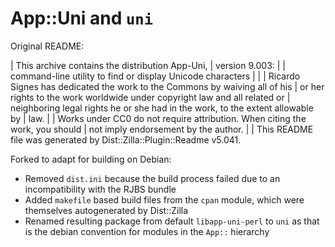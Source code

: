 # App::Uni and `uni` #

Original README:

| This archive contains the distribution App-Uni,
| version 9.003:
| 
|   command-line utility to find or display Unicode characters
| 
| 
| Ricardo Signes has dedicated the work to the Commons by waiving all of his
| or her rights to the work worldwide under copyright law and all related or
| neighboring legal rights he or she had in the work, to the extent allowable by
| law.
| 
| Works under CC0 do not require attribution. When citing the work, you should
| not imply endorsement by the author.
| 
| This README file was generated by Dist::Zilla::Plugin::Readme v5.041.

Forked to adapt for building on Debian:

* Removed `dist.ini` because the build process failed due to an incompatibility
  with the RJBS bundle
* Added `makefile` based build files from the `cpan` module, which were
  themselves autogenerated by Dist::Zilla
* Renamed resulting package from default `libapp-uni-perl` to `uni` as that is
  the debian convention for modules in the `App::` hierarchy
